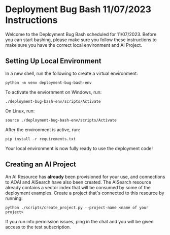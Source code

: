 # Deployment Bug Bash 11/07/2023 Instructions

Welcome to the Deployment Bug Bash scheduled for 11/07/2023. Before you can start bashing, please make sure you follow these instructions to make sure you have the correct
local environment and AI Project.

## Setting Up Local Environment

In a new shell, run the following to create a virtual environment:

```
python -m venv deployment-bug-bash-env
```

To activate the enviornment on Windows, run:

```
./deployment-bug-bash-env/scripts/Activate
```

On Linux, run:

```
source ./deployment-bug-bash-env/scripts/Activate
```

After the environment is active, run:

```
pip install -r requirements.txt
```

Your local environment is now fully ready to use the deployment code!

## Creating an AI Project

An AI Resource has **already** been provisioned for your use, and connections to AOAI and AISearch have also been created. The AISearch resource already contains a vector index that
will be consumed by some of the deployment examples. Create a project that's connected to this resource by running:

```
python ./scripts/create_project.py --project-name <name of your project>
```

If you run into permission issues, ping in the chat and you will be given access to the test subscription.
